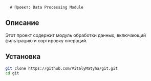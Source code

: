       # Проект: Data Processing Module

## Описание
Этот проект содержит модуль обработки данных, включающий фильтрацию и сортировку операций.

## Установка
```bash
git clone https://github.com/VitalyMatyha/git.git
cd git